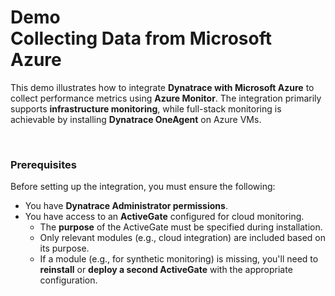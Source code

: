 # Demo<br>Collecting Data from Microsoft Azure
This demo illustrates how to integrate **Dynatrace with Microsoft Azure** to collect performance metrics using **Azure Monitor**. The integration primarily supports **infrastructure monitoring**, while full-stack monitoring is achievable by installing **Dynatrace OneAgent** on Azure VMs.

<br>

### Prerequisites
Before setting up the integration, you must ensure the following:
- You have **Dynatrace Administrator permissions**.
- You have access to an **ActiveGate** configured for cloud monitoring.
  - The **purpose** of the ActiveGate must be specified during installation.
  - Only relevant modules (e.g., cloud integration) are included based on its purpose.
  - If a module (e.g., for synthetic monitoring) is missing, you'll need to **reinstall** or **deploy a second ActiveGate** with the appropriate configuration.
